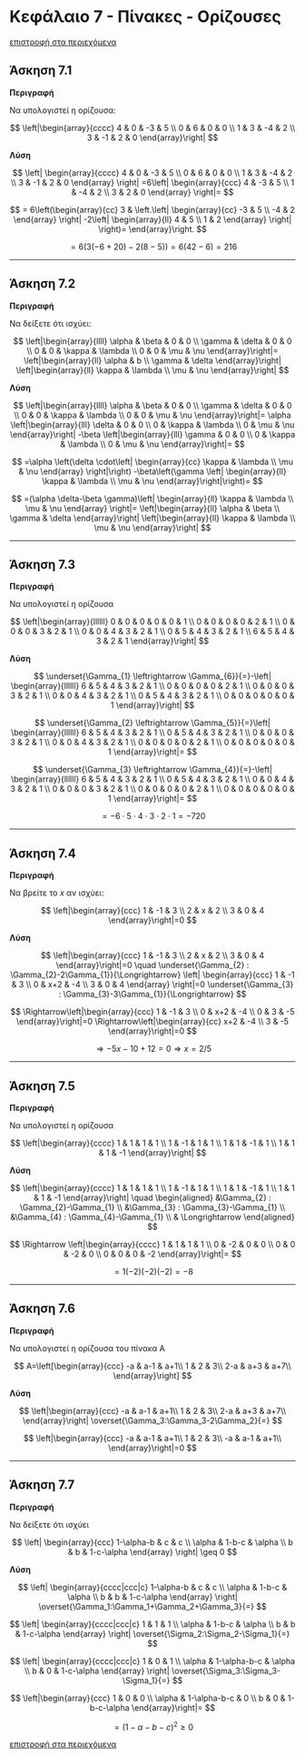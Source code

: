 <script type="text/javascript" charset="utf-8" 
src="https://cdn.mathjax.org/mathjax/latest/MathJax.js?config=TeX-AMS-MML_HTMLorMML,
https://vincenttam.github.io/javascripts/MathJaxLocal.js"></script>

# Κεφάλαιο 7 - Πίνακες - Ορίζουσες

[επιστροφή στα περιεχόμενα](./README.md)



## Άσκηση 7.1

**Περιγραφή**

Να υπολογιστεί η ορίζουσα: 

$$
\left|\begin{array}{cccc}
4 & 0 & -3 & 5 \\
0 & 6 & 0 & 0 \\
1 & 3 & -4 & 2 \\
3 & -1 & 2 & 0
\end{array}\right|
$$

**Λύση**

$$
\left|
\begin{array}{cccc}
4 & 0 & -3 & 5 \\
0 & 6 & 0 & 0 \\
1 & 3 & -4 & 2 \\
3 & -1 & 2 & 0
\end{array}
\right|
=6\left|
\begin{array}{ccc}
4 & -3 & 5 \\
1 & -4 & 2 \\
3 & 2 & 0
\end{array}
\right|=
$$

$$
= 6\left(\begin{array}{cc}
3 & \left.\left|
\begin{array}{cc}
-3 & 5 \\
-4 & 2
\end{array}
\right|
-2\left|
\begin{array}{ll}
4 & 5 \\
1 & 2
\end{array}
\right|
\right)=
\end{array}\right.
$$

$$
= 6 \left( 3(-6+20)-2(8-5) \right)=6(42-6)=216
$$


---

## Άσκηση 7.2

**Περιγραφή**


Να δείξετε ότι ισχύει:

$$
\left|\begin{array}{llll}
\alpha & \beta & 0 & 0 \\
\gamma & \delta & 0 & 0 \\
0 & 0 & \kappa & \lambda \\
0 & 0 & \mu & \nu
\end{array}\right|=
\left|\begin{array}{ll}
\alpha & b \\
\gamma & \delta
\end{array}\right|
\left|\begin{array}{ll}
\kappa & \lambda \\
\mu & \nu
\end{array}\right|
$$

**Λύση**


$$
\left|\begin{array}{llll}
\alpha & \beta & 0 & 0 \\ 
\gamma & \delta & 0 & 0 \\
0 & 0 & \kappa & \lambda \\
0 & 0 & \mu & \nu
\end{array}\right|=
\alpha
\left|\begin{array}{lll}
\delta & 0 & 0 \\
0 & \kappa & \lambda \\
0 & \mu & \nu
\end{array}\right|
-\beta
\left|\begin{array}{lll}
\gamma & 0 & 0 \\
0 & \kappa & \lambda \\
0 & \mu & \nu
\end{array}\right|= 
$$

$$
=\alpha \left(\delta \cdot\left|
\begin{array}{cc}
\kappa & \lambda \\
\mu & \nu
\end{array}
\right|\right)
-\beta\left(\gamma \left|
\begin{array}{ll}
\kappa & \lambda \\
\mu & \nu
\end{array}\right|\right)= 
$$

$$
=(\alpha \delta-\beta \gamma)\left|
\begin{array}{ll}
\kappa & \lambda \\
\mu & \nu
\end{array}
\right|=
\left|\begin{array}{ll}
\alpha & \beta \\
\gamma & \delta
\end{array}\right|
\left|\begin{array}{ll}
\kappa & \lambda \\
\mu & \nu
\end{array}\right|
$$

---


## Άσκηση 7.3

**Περιγραφή**

Να υπολογιστεί η ορίζουσα

$$
\left|\begin{array}{llllll}
0 & 0 & 0 & 0 & 0 & 1 \\ 
0 & 0 & 0 & 0 & 2 & 1 \\ 
0 & 0 & 0 & 3 & 2 & 1 \\ 
0 & 0 & 4 & 3 & 2 & 1 \\ 
0 & 5 & 4 & 3 & 2 & 1 \\ 
6 & 5 & 4 & 3 & 2 & 1
\end{array}\right|
$$

**Λύση**


$$
\underset{\Gamma_{1} \leftrightarrow \Gamma_{6}}{=}-\left|
\begin{array}{llllll}
6 & 5 & 4 & 3 & 2 & 1 \\
0 & 0 & 0 & 0 & 2 & 1 \\
0 & 0 & 0 & 3 & 2 & 1 \\
0 & 0 & 4 & 3 & 2 & 1 \\
0 & 5 & 4 & 3 & 2 & 1 \\
0 & 0 & 0 & 0 & 0 & 1
\end{array}\right| 
$$

$$
\underset{\Gamma_{2} \leftrightarrow \Gamma_{5}}{=}\left|
\begin{array}{llllll}
6 & 5 & 4 & 3 & 2 & 1 \\
0 & 5 & 4 & 3 & 2 & 1 \\
0 & 0 & 0 & 3 & 2 & 1 \\
0 & 0 & 4 & 3 & 2 & 1 \\
0 & 0 & 0 & 0 & 2 & 1 \\
0 & 0 & 0 & 0 & 0 & 1
\end{array}\right|=
$$

$$
\underset{\Gamma_{3} \leftrightarrow \Gamma_{4}}{=}-\left|
\begin{array}{llllll}
6 & 5 & 4 & 3 & 2 & 1 \\
0 & 5 & 4 & 3 & 2 & 1 \\
0 & 0 & 4 & 3 & 2 & 1 \\
0 & 0 & 0 & 3 & 2 & 1 \\
0 & 0 & 0 & 0 & 2 & 1 \\
0 & 0 & 0 & 0 & 0 & 1
\end{array}\right|=
$$

$$
=-6 \cdot 5 \cdot 4 \cdot 3 \cdot 2 \cdot 1=-720
$$

---

## Άσκηση 7.4

**Περιγραφή**

Να βρείτε το $x$ αν ισχύει:

$$
\left|\begin{array}{ccc}
1 & -1 & 3 \\
2 & x & 2 \\
3 & 0 & 4
\end{array}\right|=0
$$

**Λύση**

$$
\left|\begin{array}{ccc}
1 & -1 & 3 \\
2 & x & 2 \\
3 & 0 & 4
\end{array}\right|=0 \quad 
\underset{\Gamma_{2} : \Gamma_{2}-2\Gamma_{1}}{\Longrightarrow}
\left|
\begin{array}{ccc}
1 & -1 & 3 \\
0 & x+2 & -4 \\
3 & 0 & 4
\end{array}
\right|=0 
\underset{\Gamma_{3} : \Gamma_{3}-3\Gamma_{1}}{\Longrightarrow}
$$

$$
\Rightarrow\left|\begin{array}{ccc}
1 & -1 & 3 \\
0 & x+2 & -4 \\
0 & 3 & -5
\end{array}\right|=0 \Rightarrow\left|\begin{array}{cc}
x+2 & -4 \\
3 & -5
\end{array}\right|=0 
$$

$$
\Rightarrow-5 x-10+12=0
\Rightarrow x=2/5
$$

---


## Άσκηση 7.5

**Περιγραφή**

Να υπολογιστεί η ορίζουσα

$$
\left|\begin{array}{cccc}
1 & 1 & 1 & 1 \\
1 & -1 & 1 & 1 \\
1 & 1 & -1 & 1 \\
1 & 1 & 1 & -1
\end{array}\right|
$$

**Λύση**


$$
\left|\begin{array}{cccc}
1 & 1 & 1 & 1 \\
1 & -1 & 1 & 1 \\
1 & 1 & -1 & 1 \\
1 & 1 & 1 & -1
\end{array}\right| 
\quad
\begin{aligned}
&\Gamma_{2} : \Gamma_{2}-\Gamma_{1} \\
&\Gamma_{3} : \Gamma_{3}-\Gamma_{1} \\
&\Gamma_{4} : \Gamma_{4}-\Gamma_{1} \\
& \Longrightarrow
\end{aligned}
$$

$$
\Rightarrow
\left|\begin{array}{cccc}
1 & 1 & 1 & 1 \\
0 & -2 & 0 & 0 \\
0 & 0 & -2 & 0 \\
0 & 0 & 0 & -2
\end{array}\right|=
$$

$$
=1 (-2)(-2)(-2)=-8
$$

---

## Άσκηση 7.6

**Περιγραφή**

Να υπολογιστεί η ορίζουσα του πίνακα Α

$$
A=\left[\begin{array}{ccc}
-a & a-1 & a+1\\
1 & 2 & 3\\
2-a & a+3 & a+7\\
\end{array}\right]
$$

**Λύση**

$$
\left|\begin{array}{ccc}
-a & a-1 & a+1\\
1 & 2 & 3\\
2-a & a+3 & a+7\\
\end{array}\right|
\overset{\Gamma_3:\Gamma_3-2\Gamma_2}{=}
$$

$$
\left|\begin{array}{ccc}
-a & a-1 & a+1\\
1 & 2 & 3\\
-a & a-1 & a+1\\
\end{array}\right|=0
$$

---

## Άσκηση 7.7

**Περιγραφή**

Να δείξετε ότι ισχύει

$$
\left|
\begin{array}{ccc}
1-\alpha-b & c & c \\
\alpha & 1-b-c & \alpha \\
b & b & 1-c-\alpha
\end{array}
\right|
\geq 0
$$

**Λύση**

$$
\left|
\begin{array}{cccc|ccc|c}
1-\alpha-b & c & c \\
\alpha & 1-b-c & \alpha \\
b & b & 1-c-\alpha
\end{array}
\right|
\overset{\Gamma_1:\Gamma_1+\Gamma_2+\Gamma_3}{=}
$$

$$
\left|
\begin{array}{cccc|ccc|c}
1 & 1 & 1 \\
\alpha & 1-b-c & \alpha \\
b & b & 1-c-\alpha
\end{array}
\right|
\overset{\Sigma_2:\Sigma_2-\Sigma_1}{=}
$$

$$
\left|
\begin{array}{cccc|ccc|c}
1 & 0 & 1 \\
\alpha & 1-\alpha-b-c & \alpha \\
b & 0 & 1-c-\alpha
\end{array}
\right|
\overset{\Sigma_3:\Sigma_3-\Sigma_1}{=}
$$

$$
\left|\begin{array}{ccc}
1 & 0 & 0 \\
\alpha & 1-\alpha-b-c & 0 \\
b & 0 & 1-b-c-\alpha
\end{array}\right|=
$$

$$
=(1-\alpha-b-c)^{2} \geq 0
$$



[επιστροφή στα περιεχόμενα](./README.md)